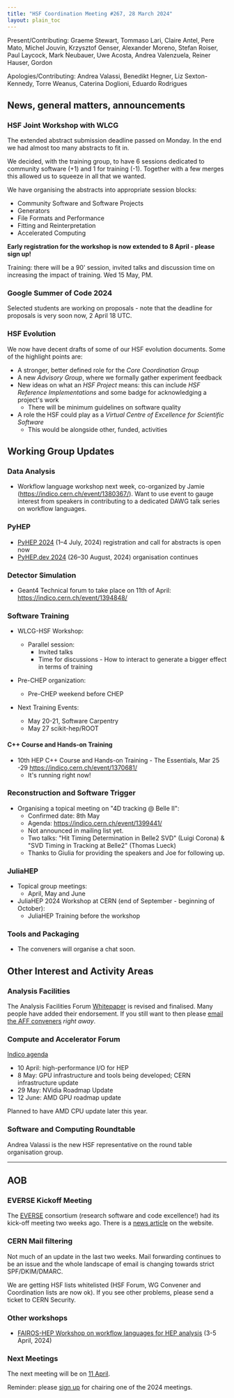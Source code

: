 ```yaml
---
title: "HSF Coordination Meeting #267, 28 March 2024"
layout: plain_toc
---
```


Present/Contributing: Graeme Stewart, Tommaso Lari, Claire Antel, Pere Mato, Michel Jouvin, Krzysztof Genser, Alexander Moreno, Stefan Roiser, Paul Laycock, Mark Neubauer, Uwe Acosta, Andrea Valenzuela, Reiner Hauser, Gordon

Apologies/Contributing: Andrea Valassi, Benedikt Hegner, Liz Sexton-Kennedy, Torre Weanus, Caterina Doglioni, Eduardo Rodrigues

## News, general matters, announcements

### HSF Joint Workshop with WLCG

The extended abstract submission deadline passed on Monday. In the end we had almost too many abstracts to fit in.

We decided, with the training group, to have 6 sessions dedicated to community software (+1) and 1 for training (-1). Together with a few merges this allowed us to squeeze in all that we wanted. 

We have organising the abstracts into appropriate session blocks:

- Community Software and Software Projects
- Generators
- File Formats and Performance
- Fitting and Reinterpretation
- Accelerated Computing

**Early registration for the workshop is now extended to 8 April - please sign up!**

Training: there will be a 90' session, invited talks and discussion time on increasing the impact of training. Wed 15 May, PM.

### Google Summer of Code 2024

Selected students are working on proposals - note that the deadline for proposals is very soon now, 2 April 18 UTC.

### HSF Evolution

We now have decent drafts of some of our HSF evolution documents. Some of the highlight points are:

- A stronger, better defined role for the *Core Coordination Group*
- A new *Advisory Group*, where we formally gather experiment feedback
- New ideas on what an *HSF Project* means: this can include *HSF Reference Implementations* and some badge for acknowledging a project's work
    - There will be minimum guidelines on software quality
- A role the HSF could play as a *Virtual Centre of Excellence for Scientific Software*
    - This would be alongside other, funded, activities

## Working Group Updates

### Data Analysis

- Workflow language workshop next week, co-organized by Jamie (https://indico.cern.ch/event/1380367/). Want to use event to gauge interest from speakers in contributing to a dedicated DAWG talk series on workflow languages.

### PyHEP

- [PyHEP 2024](https://indico.cern.ch/event/1384010/) (1–4 July, 2024) registration and call for abstracts is open now
- [PyHEP.dev 2024](https://indico.cern.ch/e/PyHEP2024.dev) (26–30 August, 2024) organisation continues

### Detector Simulation

- Geant4 Technical forum to take place on 11th of April: <https://indico.cern.ch/event/1394848/>

### Software Training

- WLCG-HSF Workshop:
    - Parallel session:
        - Invited talks
        - Time for discussions - How to interact to generate a bigger effect in terms of training

- Pre-CHEP organization:
    - Pre-CHEP weekend before CHEP

- Next Training Events:
    - May 20-21, Software Carpentry
    - May 27 scikit-hep/ROOT

#### C++ Course and Hands-on Training

- 10th HEP C++ Course and Hands-on Training - The Essentials, Mar 25 -29 <https://indico.cern.ch/event/1370681/>
    - It's running right now!

### Reconstruction and Software Trigger

- Organising a topical meeting on "4D tracking @ Belle II":
    - Confirmed date: 8th May
    - Agenda: <https://indico.cern.ch/event/1399441/>
    - Not announced in mailing list yet.
    - Two talks: "Hit Timing Determination in Belle2 SVD" (Luigi Corona) & "SVD Timing in Tracking at Belle2" (Thomas Lueck)
    - Thanks to Giulia for providing the speakers and Joe for following up.

### JuliaHEP

- Topical group meetings:
    - April, May and June
- JuliaHEP 2024 Workshop at CERN (end of September - beginning of October):
    - JuliaHEP Training before the workshop

### Tools and Packaging

- The conveners will organise a chat soon.

## Other Interest and Activity Areas

### Analysis Facilities

The Analysis Facilities Forum [Whitepaper](https://docs.google.com/document/d/1Pn9KWG-tGQ20OaNFUVlXLQddC7vFsQnu2EHR4DBfTjo/edit?usp=sharing) is revised and finalised. Many people have added their endorsement. If you still want to then please [email the AFF conveners](mailto:hsf-af-forum-convenors@googlegroups.com) *right away*.

### Compute and Accelerator Forum

[Indico agenda](https://indico.cern.ch/category/12741/)

- 10 April: high-performance I/O for HEP
- 8 May: GPU infrastructure and tools being developed; CERN infrastructure update
- 29 May: NVidia Roadmap Update
- 12 June: AMD GPU roadmap update

Planned to have AMD CPU update later this year.

### Software and Computing Roundtable

Andrea Valassi is the new HSF representative on the round table organisation group.

---

## AOB

### EVERSE Kickoff Meeting

The [EVERSE](https://everse.software/) consortium (research software and code excellence!) had its kick-off meeting two weeks ago. There is a [news article](https://everse.software/news/2024-03-11-kickoff/) on the website.

### CERN Mail filtering

Not much of an update in the last two weeks. Mail forwarding continues to be an issue and the whole landscape of email is changing towards strict SPF/DKIM/DMARC.

We are getting HSF lists whitelisted (HSF Forum, WG Convener and Coordination lists are now ok). If you see other problems, please send a ticket to CERN Security.

### Other workshops

- [FAIROS-HEP Workshop on workflow languages for HEP analysis](https://indico.cern.ch/event/1380367/) (3-5 April, 2024)

### Next Meetings

The next meeting will be on [11 April](https://indico.cern.ch/event/1355745/).

Reminder: please [sign up](https://docs.google.com/spreadsheets/d/1Z1Z4payCpieOLiVFcC6y9j-KCj71u6xX232LHUgIHfI/edit) for chairing one of the 2024 meetings.
